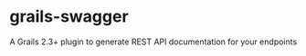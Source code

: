 grails-swagger
==============

A Grails 2.3+ plugin to generate REST API documentation for your endpoints
